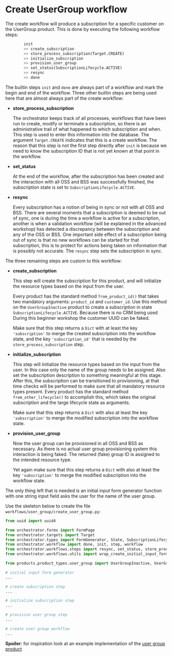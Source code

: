 # Create UserGroup workflow

The create workflow will produce a subscription for a specific customer on the
UserGroup product. This is done by executing the following workflow steps:

```python
        init
        >> create_subscription
        >> store_process_subscription(Target.CREATE)
        >> initialize_subscription
        >> provision_user_group
        >> set_status(SubscriptionLifecycle.ACTIVE)
        >> resync
        >> done
```

The builtin steps `init` and `done` are always part of a workflow and mark the
begin and end of the workflow. Three other builtin steps are being used here
that are almost always part of the create workflow:

*   **store_process_subscription** 

    The orchestrator keeps track of all processes, workflows that have been run
    to create, modify or terminate a subscription, so there is an
    administrative trail of what happened to which subscription and when.  This
    step is used to enter this information into the database. The argument
    `Target.CREATE` indicates that this is a create workflow. The reason that
    this step is not the first step directly after `init` is because we need to
    know the subscription ID that is not yet known at that point in the
    workflow.

*   **set_status**

    At the end of the workflow, after the subscription has been created and the
    interaction with all OSS and BSS was successfully finished, the
    subscription state is set to `SubscriptionLifecycle.ACTIVE`.

*   **resync**

    Every subscription has a notion of being in sync or not with all OSS and
    BSS. There are several moments that a subscription is deemed to be out of
    sync, one is during the time a workflow is active for a subscription,
    another is when a validation workflow (will be explained in the advanced
    workshop) has detected a discrepancy between the subscription and any of
    the OSS or BSS. One important side effect of a subscription being out of
    sync is that no new workflows can be started for that subscription, this is
    to protect for actions being taken on information that is possibly not
    accurate. The `resync` step sets the subscription in sync.

The three remaining steps are custom to this workflow:

*   **create_subscription**

    This step will create the subscription for this product, and will
    initialize the resource types based on the input from the user.

    Every product has the standard method `from_product_id()` that takes two
    mandatory arguments: `product_id` and `customer_id`. Use this method on the
    `UserGroupInactive` product to create a subscription in state
    `SubscriptionLifecycle.ACTIVE`. Because there is no CRM being used During
    this beginner workshop the customer UUID can be faked.

    Make sure that this step returns a `Dict` with at least the key
    `'subscription'` to merge the created subscription into the workflow state,
    and the key `'subscription_id'` that is needed by the
    `store_process_subscription` step.

*   **initialize_subscription**

    This step will initialize the resource types based on the input from the
    user. In this case only the name of the group needs to be assigned. Also
    set the subscription description to something meaningful at this stage.
    After this, the subscription can be transitioned to provisioning, at that
    time checks will be performed to make sure that all mandatory resource
    types present. Every product has the standard method
    `from_other_lifecycle()` to accomplish this, which takes the original
    subscription and the targe lifecycle state as arguments.

    Make sure that this step returns a `Dict` with also at least the key
    `'subscription'` to merge the modified subscription into the workflow
    state.

*  **provision_user_group**

    Now the user group can be provisioned in all OSS and BSS as necessary.  As
    there is no actual user group provisioning system this interaction is being
    faked. The returned (fake) group ID is assigned to the intended resource
    type.

    Yet again make sure that this step returns a `Dict` with also at least the
    key `'subscription'` to merge the modified subscription into the workflow
    state.

The only thing left that is needed is an initial input form generator function
with one string input field asks the user for the name of the user group.

Use the skeleton below to create the file
`workflows/user_group/create_user_group.py`:

```python
from uuid import uuid4

from orchestrator.forms import FormPage
from orchestrator.targets import Target
from orchestrator.types import FormGenerator, State, SubscriptionLifecycle, UUIDstr
from orchestrator.workflow import done, init, step, workflow
from orchestrator.workflows.steps import resync, set_status, store_process_subscription
from orchestrator.workflows.utils import wrap_create_initial_input_form

from products.product_types.user_group import UserGroupInactive, UserGroupProvisioning

# initial input form generator
...

# create subscription step
...

# initialize subscription step
...

# provision user group step
...

# create user group workflow
...
```

**Spoiler**: for inspiration look at an example implementation of the [user
group product
](https://github.com/hanstrompert/example-orchestrator/blob/master/workflows/user_group/create_user_group.py)
